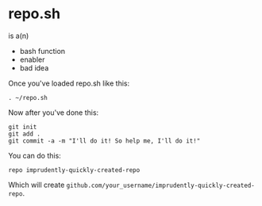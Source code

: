 repo.sh
===

is a(n)

- bash function
- enabler
- bad idea

Once you've loaded repo.sh like this:

    . ~/repo.sh

Now after you've done this:

    git init
    git add .
    git commit -a -m "I'll do it! So help me, I'll do it!"

You can do this:

    repo imprudently-quickly-created-repo

Which will create `github.com/your_username/imprudently-quickly-created-repo`.


